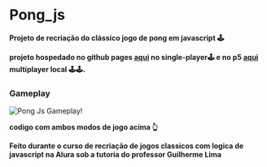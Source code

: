 # Pong_js
**Projeto de recriação do clássico jogo de pong em javascript 🕹️**

**projeto hospedado no github pages [aqui](https://cayozada.github.io/Pong_js/index.html) no single-player🕹️ e no p5 [aqui](https://editor.p5js.org/Cayozada/full/zeWyzImWh) multiplayer local 🕹️🕹️.**

### Gameplay
![Pong Js Gameplay!](https://cdn.discordapp.com/attachments/974114124608962611/1071490478668795945/pongjs.gif "Pong_js")

**codigo com ambos modos de jogo acima 👆**

**Feito durante o curso de recriação de jogos classicos com logica de javascript na Alura sob a tutoria do professor Guilherme Lima**
